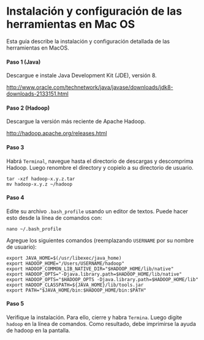 # Instalación y configuración de las herramientas en Mac OS


Esta guía describe la instalación y configuración detallada de las herramientas en MacOS.

#### Paso 1 (Java)

Descargue e instale Java Development Kit (JDE), versión 8. 

http://www.oracle.com/technetwork/java/javase/downloads/jdk8-downloads-2133151.html


#### Paso 2 (Hadoop)

Descargue la versión más reciente de Apache Hadoop.

http://hadoop.apache.org/releases.html


#### Paso 3

Habrá `Terminal`, navegue hasta el directorio de descargas y descomprima Hadoop. 
Luego renombre el directory y copielo a su directorio de usuario.

```
tar -xzf hadoop-x.y.z.tar
mv hadoop-x.y.z ~/hadoop
```


#### Paso 4

Edite su archivo `.bash_profile` usando un editor de textos. Puede hacer esto desde
la línea de comandos con:

    nano ~/.bash_profile
    
Agregue los siguientes comandos (reemplazando `USERNAME` por su nombre de usuario):

    export JAVA_HOME=$(/usr/libexec/java_home)
    export HADOOP_HOME="/Users/USERNAME/hadoop"
    export HADOOP_COMMON_LIB_NATIVE_DIR="$HADOOP_HOME/lib/native"
    export HADOOP_OPTS="-Djava.library.path=$HADOOP_HOME/lib/native"
    export HADOOP_OPTS="$HADOOP_OPTS -Djava.library.path=$HADOOP_HOME/lib"
    export HADOOP_CLASSPATH=${JAVA_HOME}/lib/tools.jar
    export PATH="$JAVA_HOME/bin:$HADOOP_HOME/bin:$PATH"


#### Paso 5

Verifique la instalación. Para ello, cierre y habra `Termina`. Luego digite `hadoop` en la línea de comandos. 
Como resultado, debe imprimirse la ayuda de hadoop en la pantalla.








